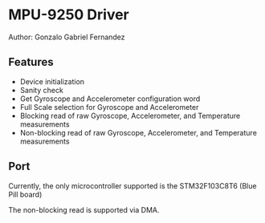 # MPU-9250 Driver

Author: Gonzalo Gabriel Fernandez

## Features
- Device initialization
- Sanity check
- Get Gyroscope and Accelerometer configuration word
- Full Scale selection for Gyroscope and Accelerometer
- Blocking read of raw Gyroscope, Accelerometer, and Temperature measurements
- Non-blocking read of raw Gyroscope, Accelerometer, and Temperature measurements

## Port
Currently, the only microcontroller supported is the STM32F103C8T6 (Blue Pill board)

The non-blocking read is supported via DMA.